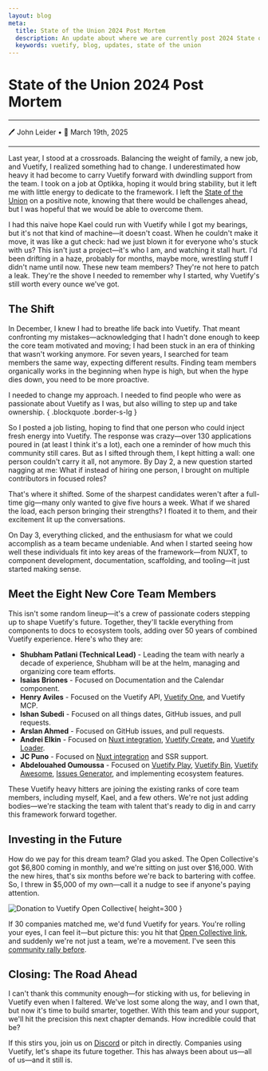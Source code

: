 ```yaml
---
layout: blog
meta:
  title: State of the Union 2024 Post Mortem
  description: An update about where we are currently post 2024 State of the Union
  keywords: vuetify, blog, updates, state of the union
---
```


# State of the Union 2024 Post Mortem

---

🖊️ John Leider • 📅 March 19th, 2025

<PromotedEntry />

---

Last year, I stood at a crossroads. Balancing the weight of family, a new job, and Vuetify, I realized something had to change. I underestimated how heavy it had become to carry Vuetify forward with dwindling support from the team. I took on a job at Optikka, hoping it would bring stability, but it left me with little energy to dedicate to the framework. I left the [State of the Union](/blog/state-of-the-union-2024) on a positive note, knowing that there would be challenges ahead, but I was hopeful that we would be able to overcome them.

I had this naive hope Kael could run with Vuetify while I got my bearings, but it's not that kind of machine—it doesn't coast. When he couldn't make it move, it was like a gut check: had we just blown it for everyone who's stuck with us? This isn't just a project—it's who I am, and watching it stall hurt. I'd been drifting in a haze, probably for months, maybe more, wrestling stuff I didn't name until now. These new team members? They're not here to patch a leak. They're the shove I needed to remember why I started, why Vuetify's still worth every ounce we've got.

## The Shift

In December, I knew I had to breathe life back into Vuetify. That meant confronting my mistakes—acknowledging that I hadn't done enough to keep the core team motivated and moving; I had been stuck in an era of thinking that wasn't working anymore. For seven years, I searched for team members the same way, expecting different results. Finding team members organically works in the beginning when hype is high, but when the hype dies down, you need to be more proactive.

I needed to change my approach. I needed to find people who were as passionate about Vuetify as I was, but also willing to step up and take ownership. { .blockquote .border-s-lg }

So I posted a job listing, hoping to find that one person who could inject fresh energy into Vuetify. The response was crazy—over 130 applications poured in (at least I think it's a lot), each one a reminder of how much this community still cares. But as I sifted through them, I kept hitting a wall: one person couldn't carry it all, not anymore. By Day 2, a new question started nagging at me: What if instead of hiring one person, I brought on multiple contributors in focused roles?

That's where it shifted. Some of the sharpest candidates weren't after a full-time gig—many only wanted to give five hours a week. What if we shared the load, each person bringing their strengths? I floated it to them, and their excitement lit up the conversations.

On Day 3, everything clicked, and the enthusiasm for what we could accomplish as a team became undeniable. And when I started seeing how well these individuals fit into key areas of the framework—from NUXT, to component development, documentation, scaffolding, and tooling—it just started making sense.

## Meet the Eight New Core Team Members

This isn't some random lineup—it's a crew of passionate coders stepping up to shape Vuetify's future. Together, they'll tackle everything from components to docs to ecosystem tools, adding over 50 years of combined Vuetify experience. Here's who they are:

- **Shubham Patlani (Technical Lead)** - Leading the team with nearly a decade of experience, Shubham will be at the helm, managing and organizing core team efforts.
- **Isaias Briones** - Focused on Documentation and the Calendar component.
- **Henry Aviles** - Focused on the Vuetify API, [Vuetify One](https://one.vuetifyjs.com/), and Vuetify MCP.
- **Ishan Subedi** - Focused on all things dates, GitHub issues, and pull requests.
- **Arslan Ahmed** - Focused on GitHub issues, and pull requests.
- **Andrei Elkin** - Focused on [Nuxt integration](https://github.com/vuetifyjs/vuetify-loader), [Vuetify Create](https://github.com/vuetifyjs/create), and [Vuetify Loader](https://github.com/vuetifyjs/vuetify-loader).
- **JC Puno** - Focused on [Nuxt integration](https://github.com/vuetifyjs/vuetify-loader) and SSR support.
- **Abdelouahed Oumoussa** - Focused on [Vuetify Play](https://play.vuetifyjs.com/), [Vuetify Bin](https://bin.vuetifyjs.com/), [Vuetify Awesome](https://github.com/vuetifyjs/awesome), [Issues Generator](https://issues.vuetifyjs.com/), and implementing ecosystem features.

These Vuetify heavy hitters are joining the existing ranks of core team members, including myself, Kael, and a few others. We're not just adding bodies—we're stacking the team with talent that's ready to dig in and carry this framework forward together.

## Investing in the Future

How do we pay for this dream team? Glad you asked. The Open Collective's got $6,800 coming in monthly, and we're sitting on just over $16,000. With the new hires, that's six months before we're back to bartering with coffee. So, I threw in $5,000 of my own—call it a nudge to see if anyone's paying attention.

![Donation to Vuetify Open Collective](https://vuetifyjs.b-cdn.net/docs/images/blog/state-of-the-union-2024-post-mortem/donation.png "Donation to Vuetify Open Collective"){ height=300 }

If 30 companies matched me, we'd fund Vuetify for years. You're rolling your eyes, I can feel it—but picture this: you hit that [Open Collective link](https://opencollective.com/vuetify), and suddenly we're not just a team, we're a movement. I've seen this [community rally before](https://github.com/vuetifyjs/vuetify/issues/2240).

## Closing: The Road Ahead

I can't thank this community enough—for sticking with us, for believing in Vuetify even when I faltered. We've lost some along the way, and I own that, but now it's time to build smarter, together. With this team and your support, we'll hit the precision this next chapter demands. How incredible could that be?

If this stirs you, join us on [Discord](https://community.vuetifyjs.com) or pitch in directly. Companies using Vuetify, let's shape its future together. This has always been about us—all of us—and it still is.
